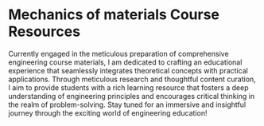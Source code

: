 # Mechanics of materials Course Resources

Currently engaged in the meticulous preparation of comprehensive engineering course materials, I am dedicated to crafting an educational experience that seamlessly integrates theoretical concepts with practical applications. Through meticulous research and thoughtful content curation, I aim to provide students with a rich learning resource that fosters a deep understanding of engineering principles and encourages critical thinking in the realm of problem-solving. Stay tuned for an immersive and insightful journey through the exciting world of engineering education!
